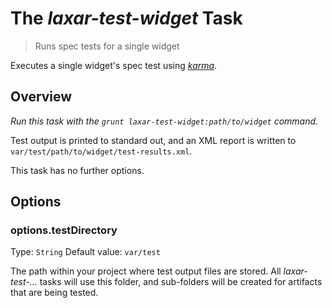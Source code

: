 # The *laxar-test-widget* Task

> Runs spec tests for a single widget

Executes a single widget's spec test using [*karma*](http://karma-runner.github.io).


## Overview

*Run this task with the `grunt laxar-test-widget:path/to/widget` command.*

Test output is printed to standard out, and an XML report is written to `var/test/path/to/widget/test-results.xml`.

This task has no further options.


## Options

### options.testDirectory

Type: `String`
Default value: `var/test`

The path within your project where test output files are stored.
All *laxar-test-...* tasks will use this folder, and sub-folders will be created for artifacts that are being tested.
